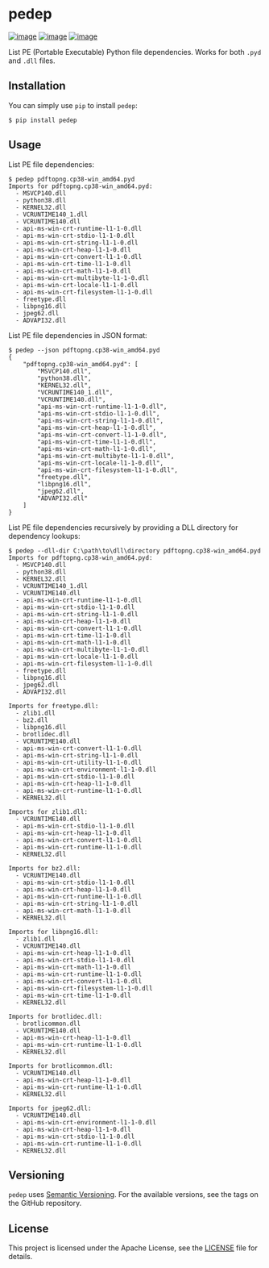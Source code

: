 # pedep

[![image](https://img.shields.io/pypi/v/pedep.svg)](https://pypi.org/project/pedep/) [![image](https://img.shields.io/pypi/pyversions/pedep.svg)](https://pypi.org/project/pedep/) [![image](https://img.shields.io/badge/code%20style-black-000000.svg)](https://github.com/ambv/black)

List PE (Portable Executable) Python file dependencies.
Works for both `.pyd` and `.dll` files.

## Installation

You can simply use `pip` to install `pedep`:

```
$ pip install pedep
```

## Usage

List PE file dependencies:

```
$ pedep pdftopng.cp38-win_amd64.pyd
Imports for pdftopng.cp38-win_amd64.pyd:
  - MSVCP140.dll
  - python38.dll
  - KERNEL32.dll
  - VCRUNTIME140_1.dll
  - VCRUNTIME140.dll
  - api-ms-win-crt-runtime-l1-1-0.dll
  - api-ms-win-crt-stdio-l1-1-0.dll
  - api-ms-win-crt-string-l1-1-0.dll
  - api-ms-win-crt-heap-l1-1-0.dll
  - api-ms-win-crt-convert-l1-1-0.dll
  - api-ms-win-crt-time-l1-1-0.dll
  - api-ms-win-crt-math-l1-1-0.dll
  - api-ms-win-crt-multibyte-l1-1-0.dll
  - api-ms-win-crt-locale-l1-1-0.dll
  - api-ms-win-crt-filesystem-l1-1-0.dll
  - freetype.dll
  - libpng16.dll
  - jpeg62.dll
  - ADVAPI32.dll
```

List PE file dependencies in JSON format:

```
$ pedep --json pdftopng.cp38-win_amd64.pyd
{
    "pdftopng.cp38-win_amd64.pyd": [
        "MSVCP140.dll",
        "python38.dll",
        "KERNEL32.dll",
        "VCRUNTIME140_1.dll",
        "VCRUNTIME140.dll",
        "api-ms-win-crt-runtime-l1-1-0.dll",
        "api-ms-win-crt-stdio-l1-1-0.dll",
        "api-ms-win-crt-string-l1-1-0.dll",
        "api-ms-win-crt-heap-l1-1-0.dll",
        "api-ms-win-crt-convert-l1-1-0.dll",
        "api-ms-win-crt-time-l1-1-0.dll",
        "api-ms-win-crt-math-l1-1-0.dll",
        "api-ms-win-crt-multibyte-l1-1-0.dll",
        "api-ms-win-crt-locale-l1-1-0.dll",
        "api-ms-win-crt-filesystem-l1-1-0.dll",
        "freetype.dll",
        "libpng16.dll",
        "jpeg62.dll",
        "ADVAPI32.dll"
    ]
}
```

List PE file dependencies recursively by providing a DLL directory for dependency lookups:

```
$ pedep --dll-dir C:\path\to\dll\directory pdftopng.cp38-win_amd64.pyd
Imports for pdftopng.cp38-win_amd64.pyd:
  - MSVCP140.dll
  - python38.dll
  - KERNEL32.dll
  - VCRUNTIME140_1.dll
  - VCRUNTIME140.dll
  - api-ms-win-crt-runtime-l1-1-0.dll
  - api-ms-win-crt-stdio-l1-1-0.dll
  - api-ms-win-crt-string-l1-1-0.dll
  - api-ms-win-crt-heap-l1-1-0.dll
  - api-ms-win-crt-convert-l1-1-0.dll
  - api-ms-win-crt-time-l1-1-0.dll
  - api-ms-win-crt-math-l1-1-0.dll
  - api-ms-win-crt-multibyte-l1-1-0.dll
  - api-ms-win-crt-locale-l1-1-0.dll
  - api-ms-win-crt-filesystem-l1-1-0.dll
  - freetype.dll
  - libpng16.dll
  - jpeg62.dll
  - ADVAPI32.dll

Imports for freetype.dll:
  - zlib1.dll
  - bz2.dll
  - libpng16.dll
  - brotlidec.dll
  - VCRUNTIME140.dll
  - api-ms-win-crt-convert-l1-1-0.dll
  - api-ms-win-crt-string-l1-1-0.dll
  - api-ms-win-crt-utility-l1-1-0.dll
  - api-ms-win-crt-environment-l1-1-0.dll
  - api-ms-win-crt-stdio-l1-1-0.dll
  - api-ms-win-crt-heap-l1-1-0.dll
  - api-ms-win-crt-runtime-l1-1-0.dll
  - KERNEL32.dll

Imports for zlib1.dll:
  - VCRUNTIME140.dll
  - api-ms-win-crt-stdio-l1-1-0.dll
  - api-ms-win-crt-heap-l1-1-0.dll
  - api-ms-win-crt-convert-l1-1-0.dll
  - api-ms-win-crt-runtime-l1-1-0.dll
  - KERNEL32.dll

Imports for bz2.dll:
  - VCRUNTIME140.dll
  - api-ms-win-crt-stdio-l1-1-0.dll
  - api-ms-win-crt-heap-l1-1-0.dll
  - api-ms-win-crt-runtime-l1-1-0.dll
  - api-ms-win-crt-string-l1-1-0.dll
  - api-ms-win-crt-math-l1-1-0.dll
  - KERNEL32.dll

Imports for libpng16.dll:
  - zlib1.dll
  - VCRUNTIME140.dll
  - api-ms-win-crt-heap-l1-1-0.dll
  - api-ms-win-crt-stdio-l1-1-0.dll
  - api-ms-win-crt-math-l1-1-0.dll
  - api-ms-win-crt-runtime-l1-1-0.dll
  - api-ms-win-crt-convert-l1-1-0.dll
  - api-ms-win-crt-filesystem-l1-1-0.dll
  - api-ms-win-crt-time-l1-1-0.dll
  - KERNEL32.dll

Imports for brotlidec.dll:
  - brotlicommon.dll
  - VCRUNTIME140.dll
  - api-ms-win-crt-heap-l1-1-0.dll
  - api-ms-win-crt-runtime-l1-1-0.dll
  - KERNEL32.dll

Imports for brotlicommon.dll:
  - VCRUNTIME140.dll
  - api-ms-win-crt-heap-l1-1-0.dll
  - api-ms-win-crt-runtime-l1-1-0.dll
  - KERNEL32.dll

Imports for jpeg62.dll:
  - VCRUNTIME140.dll
  - api-ms-win-crt-environment-l1-1-0.dll
  - api-ms-win-crt-heap-l1-1-0.dll
  - api-ms-win-crt-stdio-l1-1-0.dll
  - api-ms-win-crt-runtime-l1-1-0.dll
  - KERNEL32.dll
```

## Versioning

`pedep` uses [Semantic Versioning](https://semver.org/). For the available versions, see the tags on the GitHub repository.

## License

This project is licensed under the Apache License, see the [LICENSE](https://github.com/vinayak-mehta/pedep/blob/master/LICENSE) file for details.
